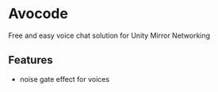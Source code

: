 # Avocode
Free and easy voice chat solution for Unity Mirror Networking
## Features
- noise gate effect for voices
